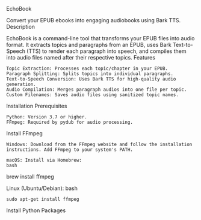 EchoBook

Convert your EPUB ebooks into engaging audiobooks using Bark TTS.
Description

EchoBook is a command-line tool that transforms your EPUB files into audio format. It extracts topics and paragraphs from an EPUB, uses Bark Text-to-Speech (TTS) to render each paragraph into speech, and compiles them into audio files named after their respective topics.
Features

    Topic Extraction: Processes each topic/chapter in your EPUB.
    Paragraph Splitting: Splits topics into individual paragraphs.
    Text-to-Speech Conversion: Uses Bark TTS for high-quality audio generation.
    Audio Compilation: Merges paragraph audios into one file per topic.
    Custom Filenames: Saves audio files using sanitized topic names.

Installation
Prerequisites

    Python: Version 3.7 or higher.
    FFmpeg: Required by pydub for audio processing.

Install FFmpeg

    Windows: Download from the FFmpeg website and follow the installation instructions. Add FFmpeg to your system's PATH.

    macOS: Install via Homebrew:
    bash

brew install ffmpeg

Linux (Ubuntu/Debian):
bash

    sudo apt-get install ffmpeg

Install Python Packages